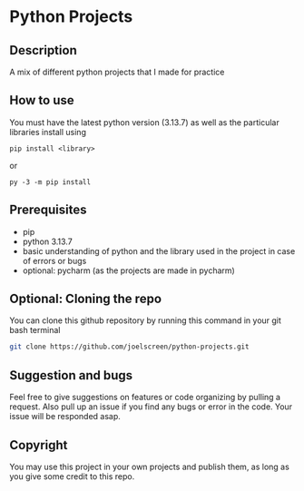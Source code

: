 # Python Projects
## Description
A mix of different python projects that I made for practice

## How to use
You must have the latest python version (3.13.7) as well as the particular libraries install using 
```pip
pip install <library>
```
or
```pip
py -3 -m pip install
```

## Prerequisites
- pip
- python 3.13.7
- basic understanding of python and the library used in the project in case of errors or bugs
- optional: pycharm (as the projects are made in pycharm)

## Optional: Cloning the repo
You can clone this github repository by running this command in your git bash terminal
```bash
git clone https://github.com/joelscreen/python-projects.git
```

## Suggestion and bugs
Feel free to give suggestions on features or code organizing by pulling a request. Also pull up an issue if you find any bugs or error in the code. Your issue will be responded asap.

## Copyright
You may use this project in your own projects and publish them, as long as you give some credit to this repo.
